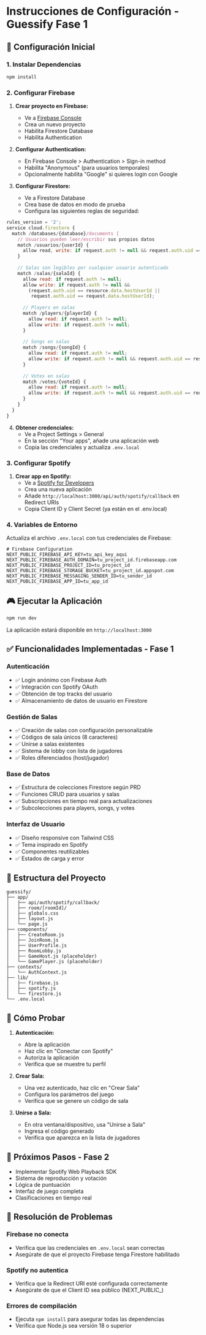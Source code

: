 # Instrucciones de Configuración - Guessify Fase 1

## 🚀 Configuración Inicial

### 1. Instalar Dependencias
```bash
npm install
```

### 2. Configurar Firebase

1. **Crear proyecto en Firebase:**
   - Ve a [Firebase Console](https://console.firebase.google.com/)
   - Crea un nuevo proyecto
   - Habilita Firestore Database
   - Habilita Authentication

2. **Configurar Authentication:**
   - En Firebase Console > Authentication > Sign-in method
   - Habilita "Anonymous" (para usuarios temporales)
   - Opcionalmente habilita "Google" si quieres login con Google

3. **Configurar Firestore:**
   - Ve a Firestore Database
   - Crea base de datos en modo de prueba
   - Configura las siguientes reglas de seguridad:

```javascript
rules_version = '2';
service cloud.firestore {
  match /databases/{database}/documents {
    // Usuarios pueden leer/escribir sus propios datos
    match /usuarios/{userId} {
      allow read, write: if request.auth != null && request.auth.uid == userId;
    }
    
    // Salas son legibles por cualquier usuario autenticado
    match /salas/{salaId} {
      allow read: if request.auth != null;
      allow write: if request.auth != null && 
        (request.auth.uid == resource.data.hostUserId || 
         request.auth.uid == request.data.hostUserId);
      
      // Players en salas
      match /players/{playerId} {
        allow read: if request.auth != null;
        allow write: if request.auth != null;
      }
      
      // Songs en salas
      match /songs/{songId} {
        allow read: if request.auth != null;
        allow write: if request.auth != null && request.auth.uid == resource.data.ownerUserId;
      }
      
      // Votes en salas
      match /votes/{voteId} {
        allow read: if request.auth != null;
        allow write: if request.auth != null && request.auth.uid == request.data.voterUserId;
      }
    }
  }
}
```

4. **Obtener credenciales:**
   - Ve a Project Settings > General
   - En la sección "Your apps", añade una aplicación web
   - Copia las credenciales y actualiza `.env.local`

### 3. Configurar Spotify

1. **Crear app en Spotify:**
   - Ve a [Spotify for Developers](https://developer.spotify.com/dashboard)
   - Crea una nueva aplicación
   - Añade `http://localhost:3000/api/auth/spotify/callback` en Redirect URIs
   - Copia Client ID y Client Secret (ya están en el .env.local)

### 4. Variables de Entorno

Actualiza el archivo `.env.local` con tus credenciales de Firebase:

```env
# Firebase Configuration
NEXT_PUBLIC_FIREBASE_API_KEY=tu_api_key_aqui
NEXT_PUBLIC_FIREBASE_AUTH_DOMAIN=tu_project_id.firebaseapp.com
NEXT_PUBLIC_FIREBASE_PROJECT_ID=tu_project_id
NEXT_PUBLIC_FIREBASE_STORAGE_BUCKET=tu_project_id.appspot.com
NEXT_PUBLIC_FIREBASE_MESSAGING_SENDER_ID=tu_sender_id
NEXT_PUBLIC_FIREBASE_APP_ID=tu_app_id
```

## 🎮 Ejecutar la Aplicación

```bash
npm run dev
```

La aplicación estará disponible en `http://localhost:3000`

## ✅ Funcionalidades Implementadas - Fase 1

### Autenticación
- ✅ Login anónimo con Firebase Auth
- ✅ Integración con Spotify OAuth
- ✅ Obtención de top tracks del usuario
- ✅ Almacenamiento de datos de usuario en Firestore

### Gestión de Salas
- ✅ Creación de salas con configuración personalizable
- ✅ Códigos de sala únicos (8 caracteres)
- ✅ Unirse a salas existentes
- ✅ Sistema de lobby con lista de jugadores
- ✅ Roles diferenciados (host/jugador)

### Base de Datos
- ✅ Estructura de colecciones Firestore según PRD
- ✅ Funciones CRUD para usuarios y salas
- ✅ Subscripciones en tiempo real para actualizaciones
- ✅ Subcolecciones para players, songs, y votes

### Interfaz de Usuario
- ✅ Diseño responsive con Tailwind CSS
- ✅ Tema inspirado en Spotify
- ✅ Componentes reutilizables
- ✅ Estados de carga y error

## 🔧 Estructura del Proyecto

```
guessify/
├── app/
│   ├── api/auth/spotify/callback/
│   ├── room/[roomId]/
│   ├── globals.css
│   ├── layout.js
│   └── page.js
├── components/
│   ├── CreateRoom.js
│   ├── JoinRoom.js
│   ├── UserProfile.js
│   ├── RoomLobby.js
│   ├── GameHost.js (placeholder)
│   └── GamePlayer.js (placeholder)
├── contexts/
│   └── AuthContext.js
├── lib/
│   ├── firebase.js
│   ├── spotify.js
│   └── firestore.js
└── .env.local
```

## 🧪 Cómo Probar

1. **Autenticación:**
   - Abre la aplicación
   - Haz clic en "Conectar con Spotify"
   - Autoriza la aplicación
   - Verifica que se muestre tu perfil

2. **Crear Sala:**
   - Una vez autenticado, haz clic en "Crear Sala"
   - Configura los parámetros del juego
   - Verifica que se genere un código de sala

3. **Unirse a Sala:**
   - En otra ventana/dispositivo, usa "Unirse a Sala"
   - Ingresa el código generado
   - Verifica que aparezca en la lista de jugadores

## 🚧 Próximos Pasos - Fase 2

- Implementar Spotify Web Playback SDK
- Sistema de reproducción y votación
- Lógica de puntuación
- Interfaz de juego completa
- Clasificaciones en tiempo real

## 🐛 Resolución de Problemas

### Firebase no conecta
- Verifica que las credenciales en `.env.local` sean correctas
- Asegúrate de que el proyecto Firebase tenga Firestore habilitado

### Spotify no autentica
- Verifica que la Redirect URI esté configurada correctamente
- Asegúrate de que el Client ID sea público (NEXT_PUBLIC_)

### Errores de compilación
- Ejecuta `npm install` para asegurar todas las dependencias
- Verifica que Node.js sea versión 18 o superior
